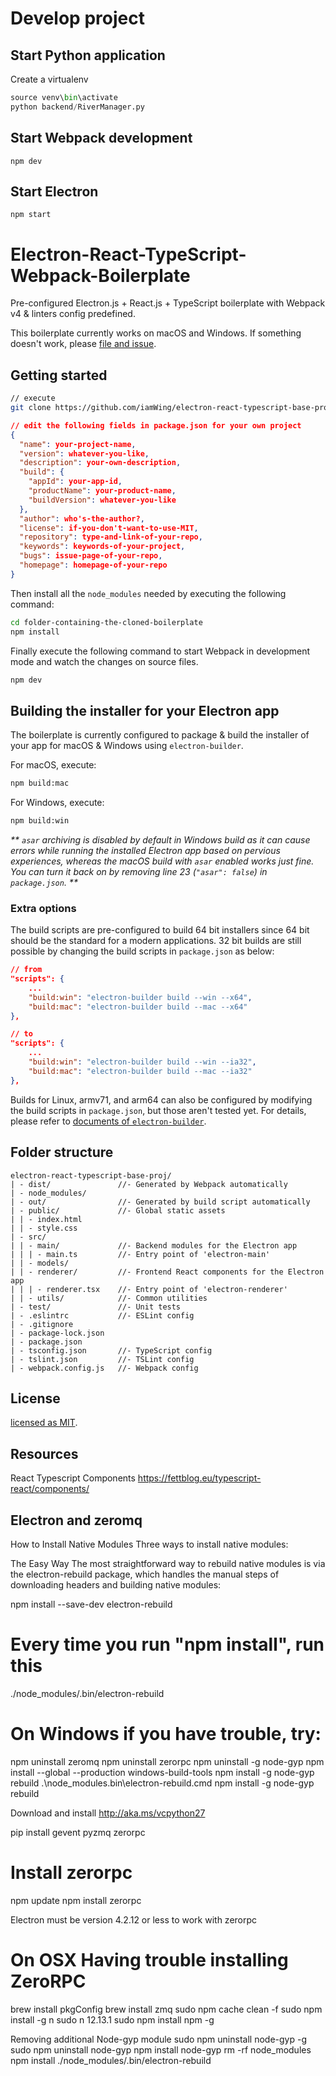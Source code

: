 # Develop project
## Start Python application
Create a virtualenv
```python
source venv\bin\activate
python backend/RiverManager.py
```

## Start Webpack development
```
npm dev
```

## Start Electron
```
npm start
```

# Electron-React-TypeScript-Webpack-Boilerplate
Pre-configured Electron.js + React.js + TypeScript boilerplate with 
Webpack v4 & linters config predefined.

This boilerplate currently works on macOS and Windows. If something doesn't 
work, please [file and issue](https://github.com/Devtography/electron-react-typescript-webpack-boilerplate/issues/new).

## Getting started
```bash
// execute
git clone https://github.com/iamWing/electron-react-typescript-base-proj.git
```

```json
// edit the following fields in package.json for your own project
{
  "name": your-project-name,
  "version": whatever-you-like,
  "description": your-own-description,
  "build": {
    "appId": your-app-id,
    "productName": your-product-name,
    "buildVersion": whatever-you-like
  },
  "author": who's-the-author?,
  "license": if-you-don't-want-to-use-MIT,
  "repository": type-and-link-of-your-repo,
  "keywords": keywords-of-your-project,
  "bugs": issue-page-of-your-repo,
  "homepage": homepage-of-your-repo
}
```

Then install all the `node_modules` needed by executing the following command:
```bash
cd folder-containing-the-cloned-boilerplate
npm install
```

Finally execute the following command to start Webpack in development mode and 
watch the changes on source files.
```bash
npm dev
```

## Building the installer for your Electron app
The boilerplate is currently configured to package & build the installer of 
your app for macOS & Windows using `electron-builder`. 

For macOS, execute:
```bash
npm build:mac
```

For Windows, execute:
```bash
npm build:win
```
_** `asar` archiving is disabled by default in Windows build as it can cause 
errors while running the installed Electron app based on pervious experiences, 
whereas the macOS build with `asar` enabled works just fine. You can turn it 
back on by removing line 23 (`"asar": false`) in `package.json`. **_

### Extra options
The build scripts are pre-configured to build 64 bit installers since 64 bit 
should be the standard for a modern applications. 32 bit builds are still 
possible by changing the build scripts in `package.json` as below:
```json
// from
"scripts": {
    ...
    "build:win": "electron-builder build --win --x64",
    "build:mac": "electron-builder build --mac --x64"
},

// to
"scripts": {
    ...
    "build:win": "electron-builder build --win --ia32",
    "build:mac": "electron-builder build --mac --ia32"
},
```

Builds for Linux, armv71, and arm64 can also be configured by modifying the 
build scripts in `package.json`, but those aren't tested yet. For details, 
please refer to [documents of `electron-builder`](https://www.electron.build/cli).

## Folder structure
```
electron-react-typescript-base-proj/
| - dist/               //- Generated by Webpack automatically
| - node_modules/
| - out/                //- Generated by build script automatically
| - public/             //- Global static assets
| | - index.html
| | - style.css
| - src/
| | - main/             //- Backend modules for the Electron app
| | | - main.ts         //- Entry point of 'electron-main'
| | - models/
| | - renderer/         //- Frontend React components for the Electron app
| | | - renderer.tsx    //- Entry point of 'electron-renderer'
| | - utils/            //- Common utilities
| - test/               //- Unit tests
| - .eslintrc           //- ESLint config
| - .gitignore
| - package-lock.json
| - package.json
| - tsconfig.json       //- TypeScript config
| - tslint.json         //- TSLint config
| - webpack.config.js   //- Webpack config
```

## License
[licensed as MIT](LICENSE).


## Resources
React Typescript Components
https://fettblog.eu/typescript-react/components/

## Electron and zeromq
How to Install Native Modules
Three ways to install native modules:

The Easy Way
The most straightforward way to rebuild native modules is via the electron-rebuild package, which handles the manual steps of downloading headers and building native modules:

npm install --save-dev electron-rebuild

# Every time you run "npm install", run this
./node_modules/.bin/electron-rebuild

# On Windows if you have trouble, try:
npm uninstall zeromq
npm uninstall zerorpc
npm uninstall -g node-gyp
npm install --global --production windows-build-tools
npm install -g node-gyp rebuild
.\node_modules\.bin\electron-rebuild.cmd
npm install -g node-gyp rebuild

Download and install
http://aka.ms/vcpython27

pip install gevent pyzmq zerorpc

# Install zerorpc
npm update
npm install zerorpc

Electron must be version 4.2.12 or less to work with zerorpc

# On OSX Having trouble installing ZeroRPC
brew install pkgConfig
brew install zmq
sudo npm cache clean -f
sudo npm install -g n
sudo n 12.13.1
sudo npm install npm -g

Removing additional Node-gyp module
sudo npm uninstall node-gyp -g
sudo npm uninstall node-gyp
npm install node-gyp
rm -rf node_modules
npm install
./node_modules/.bin/electron-rebuild
